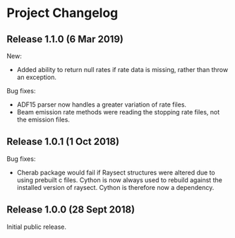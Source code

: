 Project Changelog
=================

Release 1.1.0 (6 Mar 2019)
--------------------------

New:
* Added ability to return null rates if rate data is missing, rather than throw an exception.

Bug fixes:
* ADF15 parser now handles a greater variation of rate files.
* Beam emission rate methods were reading the stopping rate files, not the emission files.


Release 1.0.1 (1 Oct 2018)
--------------------------

Bug fixes:
* Cherab package would fail if Raysect structures were altered due to using prebuilt c files. Cython is now always used to rebuild against the installed version of raysect. Cython is therefore now a dependency.


Release 1.0.0 (28 Sept 2018)
----------------------------

Initial public release.
